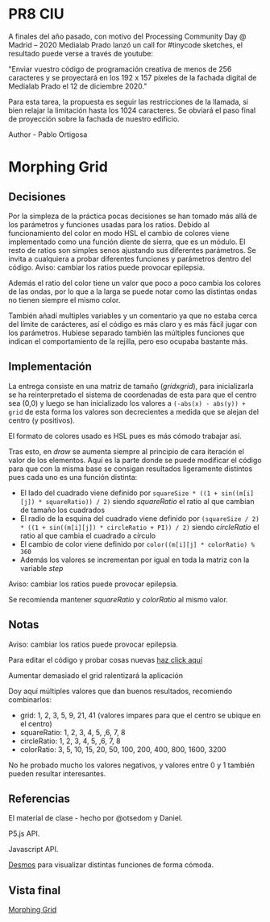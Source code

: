 # PR8 CIU

A finales del año pasado, con motivo del Processing Community Day @ Madrid – 2020
Medialab Prado lanzó un call for #tinycode sketches, el resultado puede verse a través de
youtube:

"Enviar vuestro código de programación creativa de menos de 256 caracteres y se proyectará
en los 192 x 157 píxeles de la fachada digital de Medialab Prado el 12 de diciembre 2020."

Para esta tarea, la propuesta es seguir las restricciones de la llamada, si bien relajar la
limitación hasta los 1024 caracteres. Se obviará el paso final de proyección sobre la fachada
de nuestro edificio.

Author - Pablo Ortigosa

# Morphing Grid

## Decisiones

Por la simpleza de la práctica pocas decisiones se han tomado más allá de los parámetros y funciones usadas para los ratios. Debido al funcionamiento del color en modo HSL el cambio de colores viene implementado como una función diente de sierra, que es un módulo. El resto de ratios son simples senos ajustando sus diferentes parámetros. Se invita a cualquiera a probar diferentes funciones y parámetros dentro del código. Aviso:  cambiar los ratios puede provocar epilepsia.

Además el ratio del color tiene un valor que poco a poco cambia los colores de las ondas, por lo que a la larga se puede notar como las distintas ondas no tienen siempre el mismo color.

También añadí multiples variables y un comentario ya que no estaba cerca del límite de carácteres, así el código es más claro y es más fácil jugar con los parámetros. Hubiese separado también las múltiples funciones que indican el comportamiento de la rejilla, pero eso ocupaba bastante más.

## Implementación

La entrega consiste en una matriz de tamaño (*grid*x*grid*), para inicializarla se ha reinterpretado el sistema de coordenadas de esta para que el centro sea (0,0) y luego se han inicializado los valores a `(-abs(x) - abs(y)) + grid` de esta forma los valores son decrecientes a medida que se alejan del centro (y positivos).

El formato de colores usado es HSL pues es más cómodo trabajar así.

Tras esto, en *draw* se aumenta siempre al principio de cara iteración el valor de los elementos. Aquí es la parte donde se puede modificar el código para que con la misma base se consigan resultados ligeramente distintos pues cada uno es una función distinta:
* El lado del cuadrado viene definido por `squareSize * ((1 + sin((m[i][j]) * squareRatio)) / 2)` siendo *squareRatio* el ratio al que cambian de tamaño los cuadrados
* El radio de la esquina del cuadrado viene definido por `(squareSize / 2) * ((1 + sin((m[i][j]) * circleRatio + PI)) / 2)` siendo *circleRatio* el ratio al que cambia el cuadrado a círculo
* El cambio de color viene definido por `color((m[i][j] * colorRatio) % 360`
* Además los valores se incrementan por igual en toda la matriz con la variable *step*

Aviso:  cambiar los ratios puede provocar epilepsia.

Se recomienda mantener *squareRatio* y *colorRatio* al mismo valor.

## Notas

Aviso: cambiar los ratios puede provocar epilepsia.

Para editar el código y probar cosas nuevas [haz click aquí](https://editor.p5js.org/PabloOQ/sketches/tVj3spf5N)

Aumentar demasiado el grid ralentizará la aplicación

Doy aquí múltiples valores que dan buenos resultados, recomiendo combinarlos:
* grid: 1, 2, 3, 5, 9, 21, 41 (valores impares para que el centro se ubique en el centro)
* squareRatio: 1, 2, 3, 4, 5, ,6, 7, 8
* circleRatio: 1, 2, 3, 4, 5, ,6, 7, 8
* colorRatio: 3, 5, 10, 15, 20, 50, 100, 200, 400, 800, 1600, 3200

No he probado mucho los valores negativos, y valores entre 0 y 1 también pueden resultar interesantes.

## Referencias

El material de clase - hecho por @otsedom y Daniel.

P5.js API.

Javascript API.

[Desmos](https://www.desmos.com/calculator?lang=es) para visualizar distintas funciones de forma cómoda.

## Vista final

[Morphing Grid](https://editor.p5js.org/PabloOQ/full/tVj3spf5N)
